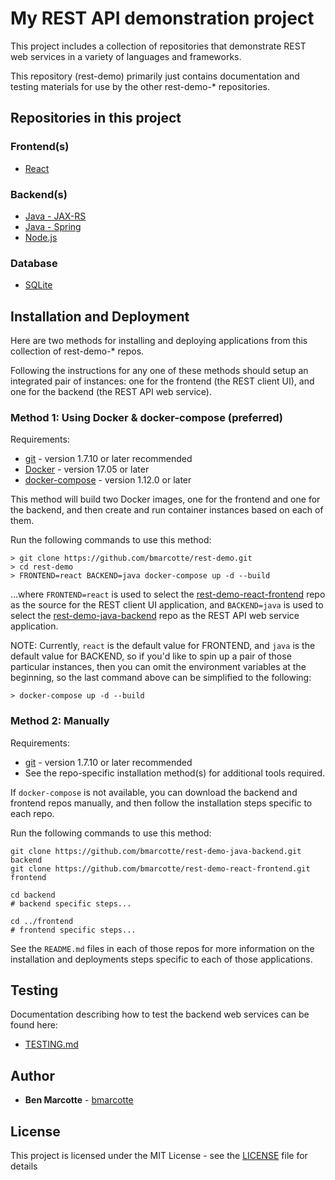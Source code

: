 # My REST API demonstration project

This project includes a collection of repositories that demonstrate REST web services in a variety of languages
and frameworks.

This repository (rest-demo) primarily just contains documentation and testing materials for use by the other
rest-demo-* repositories.

## Repositories in this project

### Frontend(s)

* [React](https://github.com/bmarcotte/rest-demo-react-frontend)

### Backend(s)

* [Java - JAX-RS](https://github.com/bmarcotte/rest-demo-java-backend)
* [Java - Spring](https://github.com/bmarcotte/rest-demo-spring-backend)
* [Node.js](https://github.com/bmarcotte/rest-demo-node-backend)

### Database

* [SQLite](https://github.com/bmarcotte/rest-demo-sqlite-database)

## Installation and Deployment

Here are two methods for installing and deploying applications from this collection of rest-demo-* repos.

Following the instructions for any one of these methods should setup an integrated pair of instances: one for the
frontend (the REST client UI), and one for the backend (the REST API web service).

### Method 1: Using Docker & docker-compose (preferred)

Requirements:
* [git](https://git-scm.com/book/en/v2/Getting-Started-Installing-Git) - version 1.7.10 or later recommended
* [Docker](https://www.docker.com/get-docker) - version 17.05 or later
* [docker-compose](https://docs.docker.com/compose/install/) - version 1.12.0 or later

This method will build two Docker images, one for the frontend and one for the backend, and then create and run
container instances based on each of them.

Run the following commands to use this method:
```
> git clone https://github.com/bmarcotte/rest-demo.git
> cd rest-demo
> FRONTEND=react BACKEND=java docker-compose up -d --build
```
...where `FRONTEND=react` is used to select the
[rest-demo-react-frontend](https://github.com/bmarcotte/rest-demo-react-frontend) repo as the source for the REST
client UI application, and `BACKEND=java` is used to select the
[rest-demo-java-backend](https://github.com/bmarcotte/rest-demo-java-backend) repo as the REST API web service
application.

NOTE: Currently, `react` is the default value for FRONTEND, and `java` is the default value for BACKEND, so if you'd
like to spin up a pair of those particular instances, then you can omit the environment variables at the beginning, so
the last command above can be simplified to the following:
```
> docker-compose up -d --build
```

### Method 2: Manually

Requirements:
* [git](https://git-scm.com/book/en/v2/Getting-Started-Installing-Git) - version 1.7.10 or later recommended
* See the repo-specific installation method(s) for additional tools required.

If `docker-compose` is not available, you can download the backend and frontend repos manually, and then follow the
installation steps specific to each repo.

Run the following commands to use this method:
```
git clone https://github.com/bmarcotte/rest-demo-java-backend.git backend
git clone https://github.com/bmarcotte/rest-demo-react-frontend.git frontend

cd backend
# backend specific steps...

cd ../frontend
# frontend specific steps...
```

See the `README.md` files in each of those repos for more information on the installation and deployments steps
specific to each of those applications.

## Testing

Documentation describing how to test the backend web services can be found here:
* [TESTING.md](TESTING.md)

## Author

* **Ben Marcotte** - [bmarcotte](https://github.com/bmarcotte)

## License

This project is licensed under the MIT License - see the [LICENSE](LICENSE) file for details
